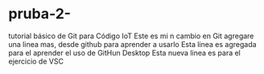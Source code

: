 # pruba-2-
tutorial básico de Git para Código IoT
Este es mi n cambio en Git 
agregare una linea mas, desde github para aprender a usarlo 
Esta linea es agregada para el aprender el uso de GitHun Desktop
Esta nueva linea es para el ejercicio de VSC 

